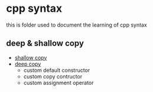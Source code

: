 # cpp syntax

this is folder used to document the learning of cpp syntax

## deep & shallow copy

* [shallow copy](https://github.com/danjiehu/cpp-playground/blob/main/cpp-syntax/shallow-copy.cpp)
* [deep copy](https://github.com/danjiehu/cpp-playground/blob/main/cpp-syntax/deep-copy.cpp)
  * custom default constructor
  * custom copy contructor
  * custom assignment operator
